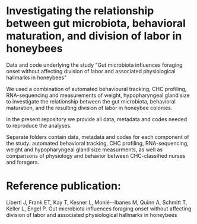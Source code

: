 # Investigating the relationship between gut microbiota, behavioral maturation, and division of labor in honeybees
Data and code underlying the study "Gut microbiota influences foraging onset without affecting division of labor and associated physiological hallmarks in honeybees"

We used a combination of automated behavioural tracking, CHC profiling, RNA-sequencing and measurements of weight, hypopharyngeal gland size to investigate the relationship between the gut microbiota, behavioral maturation, and the resulting division of labor in honeybee colonies. <br />

In the present repository we provide all data, metadata and codes needed to reproduce the analyses. 

Separate folders contain data, metadata and codes for each component of the study: automated behavioral tracking, CHC profiling, RNA-sequencing, weight and hypopharyngeal gland size measurments, as well as comparisons of physiology and behavior between CHC-classified nurses and foragers.

# Reference publication:
Liberti J, Frank ET, Kay T, Kesner L, Monié--Ibanes M, Quinn A, Schmitt T, Keller L, Engel P. Gut microbiota influences foraging onset without affecting division of labor and associated physiological hallmarks in honeybees
